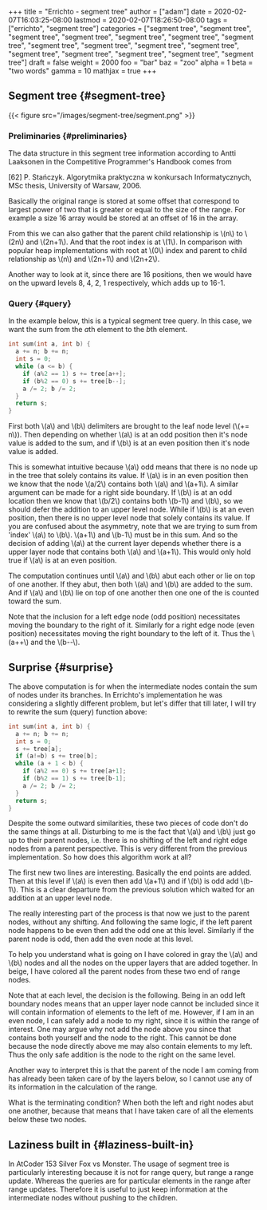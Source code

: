 +++
title = "Errichto - segment tree"
author = ["adam"]
date = 2020-02-07T16:03:25-08:00
lastmod = 2020-02-07T18:26:50-08:00
tags = ["errichto", "segment tree"]
categories = ["segment tree", "segment tree", "segment tree", "segment tree", "segment tree", "segment tree", "segment tree", "segment tree", "segment tree", "segment tree", "segment tree", "segment tree", "segment tree", "segment tree", "segment tree", "segment tree"]
draft = false
weight = 2000
foo = "bar"
baz = "zoo"
alpha = 1
beta = "two words"
gamma = 10
mathjax = true
+++

## Segment tree {#segment-tree}

{{< figure src="/images/segment-tree/segment.png" >}}


### Preliminaries {#preliminaries}

The data structure in this segment tree information according to Antti Laaksonen
in the Competitive Programmer's Handbook comes from

[62] P. Stańczyk. Algorytmika praktyczna w konkursach Informatycznych, MSc
thesis, University of Warsaw, 2006.

Basically the original range is stored at some offset that correspond to largest
power of two that is greater or equal to the size of the range.  For example a
size 16 array would be stored at an offset of 16 in the array.

From this we can also gather that the parent child relationship is \\(n\\) to \\(2n\\)
and \\(2n+1\\).  And that the root index is at \\(1\\).  In comparison with popular heap
implementations with root at \\(0\\) index and parent to child relationship as \\(n\\)
and \\(2n+1\\) and \\(2n+2\\).

Another way to look at it, since there are 16 positions, then we would have
on the upward levels 8, 4, 2, 1 respectively, which adds up to 16-1.


### Query {#query}

In the example below, this is a typical segment tree query.  In this case, we
want the sum from the $a$th element to the $b$th element.

```cpp
int sum(int a, int b) {
  a += n; b += n;
  int s = 0;
  while (a <= b) {
    if (a%2 == 1) s += tree[a++];
    if (b%2 == 0) s += tree[b--];
    a /= 2; b /= 2;
  }
  return s;
}
```

First both \\(a\\) and \\(b\\) delimiters are brought to the leaf node level (\\(+= n\\)).
Then depending on whether \\(a\\) is at an odd position then it's node value is
added to the sum, and if \\(b\\) is at an even position then it's node value is
added.

This is somewhat intuitive because \\(a\\) odd means that there is no node up in the
tree that solely contains its value.  If \\(a\\) is in an even position then we know
that the node \\(a/2\\) contains both \\(a\\) and \\(a+1\\).  A similar argument can be made
for a right side boundary.  If \\(b\\) is at an odd location then we know that
\\(b/2\\) contains both \\(b-1\\) and \\(b\\), so we should defer the addition to an upper
level node.  While if \\(b\\) is at an even position, then there is no upper level
node that solely contains its value.  If you are confused about the asymmetry,
note that we are trying to sum from 'index' \\(a\\) to \\(b\\).  \\(a+1\\) and \\(b-1\\) must be
in this sum.  And so the decision of adding \\(a\\) at the current layer depends
whether there is a upper layer node that contains both \\(a\\) and \\(a+1\\).  This
would only hold true if \\(a\\) is at an even position.

The computation continues until \\(a\\) and \\(b\\) abut each other or lie on top of one
another.  If they abut, then both \\(a\\) and \\(b\\) are added to the sum.  And if \\(a\\)
and \\(b\\) lie on top of one another then one one of the is counted toward the sum.

Note that the inclusion for a left edge node (odd position) necessitates moving
the boundary to the right of it.  Similarly for a right edge node (even
position) necessitates moving the right boundary to the left of it.  Thus the
\\(a++\\) and the \\(b--\\).


## Surprise {#surprise}

The above computation is for when the intermediate nodes contain the sum of
nodes under its branches.  In Errichto's implementation he was considering a
slightly different problem, but let's differ that till later, I will try to
rewrite the sum (query) function above:

```cpp
int sum(int a, int b) {
  a += n; b += n;
  int s = 0;
  s += tree[a];
  if (a!=b) s += tree[b];
  while (a + 1 < b) {
    if (a%2 == 0) s += tree[a+1];
    if (b%2 == 1) s += tree[b-1];
    a /= 2; b /= 2;
  }
  return s;
}
```

Despite the some outward similarities, these two pieces of code don't do the
same things at all.  Disturbing to me is the fact that \\(a\\) and \\(b\\) just go up to
their parent nodes, i.e. there is no shifting of the left and right edge nodes
from a parent perspective.  This is very different from the previous
implementation.  So how does this algorithm work at all?

The first new two lines are interesting.  Basically the end points are added.
Then at this level if \\(a\\) is even then add \\(a+1\\) and if \\(b\\) is odd add \\(b-1\\).
This is a clear departure from the previous solution which waited for an
addition at an upper level node.

The really interesting part of the process is that now we just to the parent
nodes, without any shifting.  And following the same logic, if the left parent
node happens to be even then add the odd one at this level.  Similarly if the
parent node is odd, then add the even node at this level.

To help you understand what is going on I have colored in gray the \\(a\\) and \\(b\\)
nodes and all the nodes on the upper layers that are added together.  In beige,
I have colored all the parent nodes from these two end of range nodes.

Note that at each level, the decision is the following. Being in an odd left
boundary nodes means that an upper layer node cannot be included since it will
contain information of elements to the left of me. However, if I am in an even
node, I can safely add a node to my right, since it is within the range of
interest. One may argue why not add the node above you since that contains both
yourself and the node to the right. This cannot be done because the node
directly above me may also contain elements to my left. Thus the only safe
addition is the node to the right on the same level.

Another way to interpret this is that the parent of the node I am coming from
has already been taken care of by the layers below, so I cannot use any of its
information in the calculation of the range.

What is the terminating condition?  When both the left and right nodes abut one
another, because that means that I have taken care of all the elements below
these two nodes.


## Laziness built in {#laziness-built-in}

In AtCoder 153 Silver Fox vs Monster. The usage of segment tree is particularly
interesting because it is not for range query, but range a range update. Whereas
the queries are for particular elements in the range after range updates.
Therefore it is useful to just keep information at the intermediate nodes
without pushing to the children.
